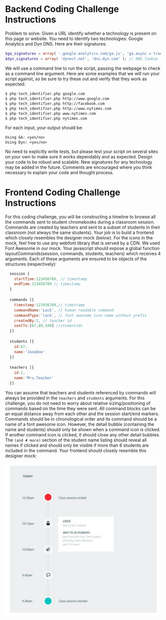 # Backend Coding Challenge Instructions
Problem to solve: Given a URL identify whether a technology is present on this page or website. You need to identify two technologies: Google Analytics and Dyn DNS. Here are their signatures:

```php
$ga_signatures = array( '.google-analytics.com/ga.js', 'ga.async = true;' ); // HTML lookup
$dyn_signatures = array( 'dynect.net', 'dns.dyn.com' ); // DNS lookup
```

We will use a command line to run the script, passing the webpage to check as a command line argument. Here are some examples that we will run your script against, so be sure to try these out and verify that they
work as expected:

```
$ php tech_identifier.php google.com
$ php tech_identifier.php http://www.google.com
$ php tech_identifier.php http://facebook.com
$ php tech_identifier.php http://www.nytimes.com
$ php tech_identifier.php www.nytimes.com
$ php tech_identifier.php nytimes.com
```

For each input, your output should be:

```
Using GA: <yes/no>
Using Dyn: <yes/no>
```

No need to explicitly write tests, but please test your script on several sites on your own to make sure it works dependably and as expected. Design your code to be robust and scalable. New signatures for any technology may be added in the future. Comments are encouraged where you think necessary to explain your code and thought process.


# Frontend Coding Challenge Instructions
For this coding challenge, you will be constructing a timeline to browse all the commands sent to student chromebooks during a classroom session. Commands are created by teachers and sent to a subset of students in their classroom (not always the same students). Your job is to build a frontend which closely resembles the designer mock (below). For the icons in the mock, feel free to use any webfont library that is served by a CDN. We used Font Awesome in our mock. Your javascript should expose a global function layoutCommands(session, commands, students, teachers) which receives 4 arguments. Each of these arguments are ensured to be objects of the structures (respectively):

```javascript
  session {
    startTime:123456789, // timestamp
    endTime:123456789 // timestamp 
  }

  commands [{
    timestamp:123456789,// timestamp
    commandName:'Lock', // human readable command
    commandType:'lock', // font awesome icon name without prefix
    createdBy:1, // teacher id
    sentTo:[67,89,100] //studentids
  }]

  students [{
    id:67,
    name:'JaneDoe' 
  }]

  teachers [{
    id:1,
    name:'Mrs.Teacher'
  }]
```

You can assume that teachers and students referenced by commands will always be provided in the `teachers` and `students` arguments. For this challenge, you do not need to worry about relative sizing/positioning of commands based on the time they were sent. All command blocks can be an equal distance away from each other and the session start/end markers. Commands should be in chronological order and its command should be a name of a font awesome icon. However, the detail bubble (containing the name and students) should only be shown when a command icon is clicked. If another command icon is clicked, it should close any other detail bubbles. The `(and # more)` section of the student name listing should reveal all names if clicked and should only be visible if more than 6 students are included in the command. Your frontend should closely resemble this designer mock:

![alt text](https://github.com/gschwarzer/full-stack-coding-challenge/raw/master/mockup.png "Frontend Challenge Mockup")
